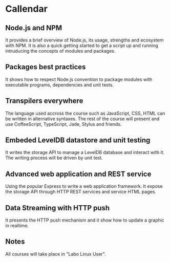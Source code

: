 
# Callendar

## Node.js and NPM   

It provides a brief overview of Node.js, its usage, strengths and ecosystem with NPM. 
It is also a quick getting started to get a script up and running intruducing the
concepts of modules and packages.   

## Packages best practices   

It shows how to respect Node.js convention to package modules with executable
programs, dependencies and unit tests.   

## Transpilers everywhere   

The language used accross the course such as JavaScript, CSS, HTML can be written
in alternative syntaxes. The rest of the course will present and use CoffeeScript,
TypeScript, Jade, Stylus and friends.   

## Embeded LevelDB datastore and unit testing      

It writes the storage API to manage a LevelDB database and interact with it.
The writing process will be driven by unit test.   

## Advanced web application and REST service   

Using the popular Express to write a web application framework. It expose the
storage API through HTTP REST services and service HTML pages.   

## Data Streaming with HTTP push   

It presents the HTTP push mechanism and it show how to update a graphic in realtime.

## Notes

All courses will take place in "Labo Linux User".



